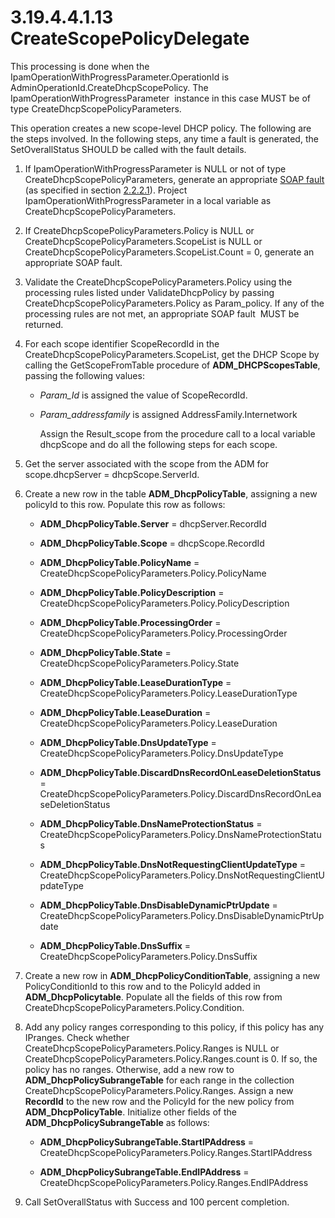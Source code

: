 <html dir="LTR" xmlns:mshelp="http://msdn.microsoft.com/mshelp" xmlns:ddue="http://ddue.schemas.microsoft.com/authoring/2003/5" xmlns:xlink="http://www.w3.org/1999/xlink" xmlns:tool="http://www.microsoft.com/tooltip">
 <body>
 <div id="header">
 <h1 class="heading">3.19.4.4.1.13 CreateScopePolicyDelegate</h1>
 </div>
 <div id="mainSection">
 <div id="mainBody">
 <div id="allHistory" class="saveHistory"></div>
 <div id="sectionSection0" class="section" name="collapseableSection">
 

<p>This processing is done when the
IpamOperationWithProgressParameter.OperationId is
AdminOperationId.CreateDhcpScopePolicy. The IpamOperationWithProgressParameter 
instance in this case MUST be of type CreateDhcpScopePolicyParameters. </p>

<p>This operation creates a new scope-level DHCP policy. The
following are the steps involved. In the following steps, any time a fault is
generated, the SetOverallStatus SHOULD be called with the fault details.</p>

<ol><li><p><span> </span>If
IpamOperationWithProgressParameter is NULL or not of type CreateDhcpScopePolicyParameters,
generate an appropriate <a href="21b4a631-8f28-420f-822f-c5f879d5046e.md#gt_ec8728a8-1a75-426f-8767-aa1932c7c19f">SOAP
fault</a> (as specified in section <a href="a90ad88d-2468-4ac1-bbb9-8f921d15bbc8.md">2.2.2.1</a>). Project
IpamOperationWithProgressParameter in a local variable as
CreateDhcpScopePolicyParameters.</p>

</li><li><p><span> </span>If
CreateDhcpScopePolicyParameters.Policy is NULL or
CreateDhcpScopePolicyParameters.ScopeList is NULL or
CreateDhcpScopePolicyParameters.ScopeList.Count = 0, generate an appropriate
SOAP fault.</p>

</li><li><p><span> </span>Validate the
CreateDhcpScopePolicyParameters.Policy using the processing rules listed under
ValidateDhcpPolicy by passing CreateDhcpScopePolicyParameters.Policy as
Param_policy. If any of the processing rules are not met, an appropriate SOAP
fault  MUST be returned.</p>

</li><li><p><span> </span>For each scope
identifier ScopeRecordId in the CreateDhcpScopePolicyParameters.ScopeList, get
the DHCP Scope by calling the GetScopeFromTable procedure of <b>ADM_DHCPScopesTable</b>,
passing the following values:</p>

<ul><li><p><span><span> </span></span><i>Param_Id</i>
is assigned the value of ScopeRecordId.</p>

</li><li><p><span><span> </span></span><i>Param_addressfamily</i>
is assigned AddressFamily.Internetwork</p>

<p>Assign the Result_scope
from the procedure call to a local variable dhcpScope and do all the following
steps for each scope.</p>

</li></ul></li><li><p><span> </span>Get the server
associated with the scope from the ADM for scope.dhcpServer =
dhcpScope.ServerId.</p>

</li><li><p><span> </span>Create a new row
in the table <b>ADM_DhcpPolicyTable</b>, assigning a new policyId to this row.
Populate this row as follows:</p>

<ul><li><p><span><span> </span></span><b>ADM_DhcpPolicyTable.Server</b>
= dhcpServer.RecordId</p>

</li><li><p><span><span> </span></span><b>ADM_DhcpPolicyTable.Scope</b>
= dhcpScope.RecordId</p>

</li><li><p><span><span> </span></span><b>ADM_DhcpPolicyTable.PolicyName</b>
= CreateDhcpScopePolicyParameters.Policy.PolicyName</p>

</li><li><p><span><span> </span></span><b>ADM_DhcpPolicyTable.PolicyDescription</b>
= CreateDhcpScopePolicyParameters.Policy.PolicyDescription</p>

</li><li><p><span><span> </span></span><b>ADM_DhcpPolicyTable.ProcessingOrder</b>
= CreateDhcpScopePolicyParameters.Policy.ProcessingOrder</p>

</li><li><p><span><span> </span></span><b>ADM_DhcpPolicyTable.State</b>
= CreateDhcpScopePolicyParameters.Policy.State</p>

</li><li><p><span><span> </span></span><b>ADM_DhcpPolicyTable.LeaseDurationType</b>
= CreateDhcpScopePolicyParameters.Policy.LeaseDurationType</p>

</li><li><p><span><span> </span></span><b>ADM_DhcpPolicyTable.LeaseDuration</b>
= CreateDhcpScopePolicyParameters.Policy.LeaseDuration</p>

</li><li><p><span><span> </span></span><b>ADM_DhcpPolicyTable.DnsUpdateType</b>
= CreateDhcpScopePolicyParameters.Policy.DnsUpdateType</p>

</li><li><p><span><span> </span></span><b>ADM_DhcpPolicyTable.DiscardDnsRecordOnLeaseDeletionStatus</b>
= CreateDhcpScopePolicyParameters.Policy.DiscardDnsRecordOnLeaseDeletionStatus</p>

</li><li><p><span><span> </span></span><b>ADM_DhcpPolicyTable.DnsNameProtectionStatus</b>
= CreateDhcpScopePolicyParameters.Policy.DnsNameProtectionStatus</p>

</li><li><p><span><span> </span></span><b>ADM_DhcpPolicyTable.DnsNotRequestingClientUpdateType</b>
= CreateDhcpScopePolicyParameters.Policy.DnsNotRequestingClientUpdateType</p>

</li><li><p><span><span> </span></span><b>ADM_DhcpPolicyTable.DnsDisableDynamicPtrUpdate</b>
= CreateDhcpScopePolicyParameters.Policy.DnsDisableDynamicPtrUpdate</p>

</li><li><p><span><span> </span></span><b>ADM_DhcpPolicyTable.DnsSuffix</b>
= CreateDhcpScopePolicyParameters.Policy.DnsSuffix</p>

</li></ul></li><li><p><span> </span>Create a new row
in <b>ADM_DhcpPolicyConditionTable</b>, assigning a new PolicyConditionId to
this row and to the PolicyId added in <b>ADM_DhcpPolicytable</b>. Populate all
the fields of this row from CreateDhcpScopePolicyParameters.Policy.Condition.</p>

</li><li><p><span> </span>Add any policy
ranges corresponding to this policy, if this policy has any IPranges. Check
whether CreateDhcpScopePolicyParameters.Policy.Ranges is NULL or
CreateDhcpScopePolicyParameters.Policy.Ranges.count is 0. If so, the policy has
no ranges. Otherwise, add a new row to <b>ADM_DhcpPolicySubrangeTable</b> for
each range in the collection CreateDhcpScopePolicyParameters.Policy.Ranges.
Assign a new <b>RecordId</b> to the new row and the PolicyId for the new policy
from <b>ADM_DhcpPolicyTable</b>. Initialize other fields of the <b>ADM_DhcpPolicySubrangeTable</b>
as follows:</p>

<ul><li><p><span><span> </span></span><b>ADM_DhcpPolicySubrangeTable.StartIPAddress</b>
= CreateDhcpScopePolicyParameters.Policy.Ranges.StartIPAddress</p>

</li><li><p><span><span> </span></span><b>ADM_DhcpPolicySubrangeTable.EndIPAddress</b>
= CreateDhcpScopePolicyParameters.Policy.Ranges.EndIPAddress</p>

</li></ul></li><li><p><span> </span>Call
SetOverallStatus with Success and 100 percent completion.</p>

</li></ol>
 </div>
 </div>
 </div>
 </body>
</html>